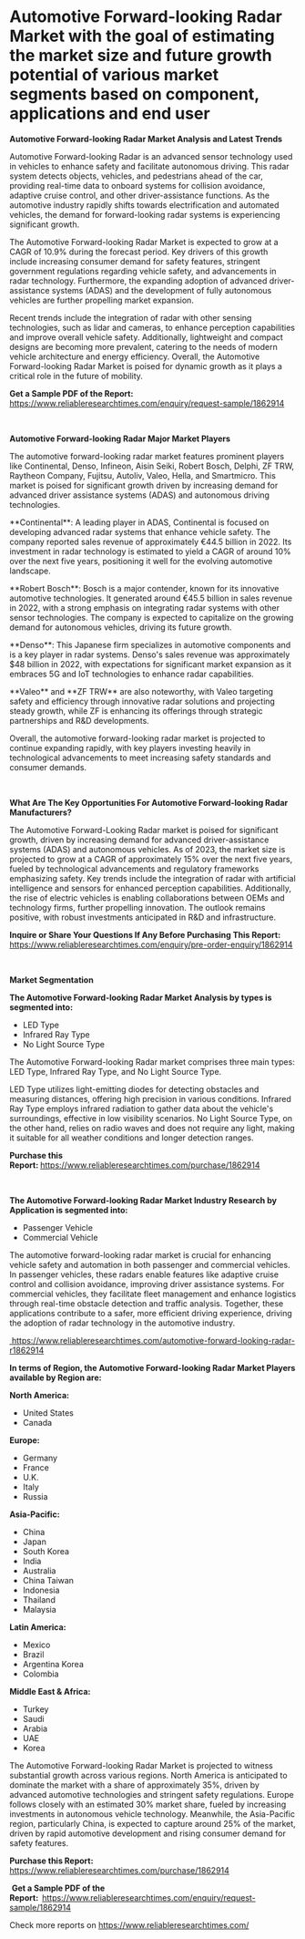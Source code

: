 <p><h1>Automotive Forward-looking Radar Market with the goal of estimating the market size and future growth potential of various market segments based on component, applications and end user</h1></p><p><strong>Automotive Forward-looking Radar Market Analysis and Latest Trends</strong></p>
<p><p>Automotive Forward-looking Radar is an advanced sensor technology used in vehicles to enhance safety and facilitate autonomous driving. This radar system detects objects, vehicles, and pedestrians ahead of the car, providing real-time data to onboard systems for collision avoidance, adaptive cruise control, and other driver-assistance functions. As the automotive industry rapidly shifts towards electrification and automated vehicles, the demand for forward-looking radar systems is experiencing significant growth.</p><p>The Automotive Forward-looking Radar Market is expected to grow at a CAGR of 10.9% during the forecast period. Key drivers of this growth include increasing consumer demand for safety features, stringent government regulations regarding vehicle safety, and advancements in radar technology. Furthermore, the expanding adoption of advanced driver-assistance systems (ADAS) and the development of fully autonomous vehicles are further propelling market expansion. </p><p>Recent trends include the integration of radar with other sensing technologies, such as lidar and cameras, to enhance perception capabilities and improve overall vehicle safety. Additionally, lightweight and compact designs are becoming more prevalent, catering to the needs of modern vehicle architecture and energy efficiency. Overall, the Automotive Forward-looking Radar Market is poised for dynamic growth as it plays a critical role in the future of mobility.</p></p>
<p><strong>Get a Sample PDF of the Report:&nbsp;</strong> <a href="https://www.reliableresearchtimes.com/enquiry/request-sample/1862914?utm_campaign=3108&utm_medium=2&utm_source=Github&utm_content=ia&utm_term=31032025&utm_id=automotive-forward-looking-radar">https://www.reliableresearchtimes.com/enquiry/request-sample/1862914</a></p>
<p>&nbsp;</p>
<p><strong>Automotive Forward-looking Radar Major Market Players</strong></p>
<p><p>The automotive forward-looking radar market features prominent players like Continental, Denso, Infineon, Aisin Seiki, Robert Bosch, Delphi, ZF TRW, Raytheon Company, Fujitsu, Autoliv, Valeo, Hella, and Smartmicro. This market is poised for significant growth driven by increasing demand for advanced driver assistance systems (ADAS) and autonomous driving technologies.</p><p>**Continental**: A leading player in ADAS, Continental is focused on developing advanced radar systems that enhance vehicle safety. The company reported sales revenue of approximately €44.5 billion in 2022. Its investment in radar technology is estimated to yield a CAGR of around 10% over the next five years, positioning it well for the evolving automotive landscape.</p><p>**Robert Bosch**: Bosch is a major contender, known for its innovative automotive technologies. It generated around €45.5 billion in sales revenue in 2022, with a strong emphasis on integrating radar systems with other sensor technologies. The company is expected to capitalize on the growing demand for autonomous vehicles, driving its future growth.</p><p>**Denso**: This Japanese firm specializes in automotive components and is a key player in radar systems. Denso's sales revenue was approximately $48 billion in 2022, with expectations for significant market expansion as it embraces 5G and IoT technologies to enhance radar capabilities. </p><p>**Valeo** and **ZF TRW** are also noteworthy, with Valeo targeting safety and efficiency through innovative radar solutions and projecting steady growth, while ZF is enhancing its offerings through strategic partnerships and R&D developments.</p><p>Overall, the automotive forward-looking radar market is projected to continue expanding rapidly, with key players investing heavily in technological advancements to meet increasing safety standards and consumer demands.</p></p>
<p>&nbsp;</p>
<p><strong>What Are The Key Opportunities For Automotive Forward-looking Radar Manufacturers?</strong></p>
<p><p>The Automotive Forward-Looking Radar market is poised for significant growth, driven by increasing demand for advanced driver-assistance systems (ADAS) and autonomous vehicles. As of 2023, the market size is projected to grow at a CAGR of approximately 15% over the next five years, fueled by technological advancements and regulatory frameworks emphasizing safety. Key trends include the integration of radar with artificial intelligence and sensors for enhanced perception capabilities. Additionally, the rise of electric vehicles is enabling collaborations between OEMs and technology firms, further propelling innovation. The outlook remains positive, with robust investments anticipated in R&D and infrastructure.</p></p>
<p><strong>Inquire or Share Your Questions If Any Before Purchasing This Report:</strong> <a href="https://www.reliableresearchtimes.com/enquiry/pre-order-enquiry/1862914?utm_campaign=3108&utm_medium=2&utm_source=Github&utm_content=ia&utm_term=31032025&utm_id=automotive-forward-looking-radar">https://www.reliableresearchtimes.com/enquiry/pre-order-enquiry/1862914</a></p>
<p>&nbsp;</p>
<p><strong>Market Segmentation</strong></p>
<p><strong>The Automotive Forward-looking Radar Market Analysis by types is segmented into:</strong></p>
<p><ul><li>LED Type</li><li>Infrared Ray Type</li><li>No Light Source Type</li></ul></p>
<p><p>The Automotive Forward-looking Radar market comprises three main types: LED Type, Infrared Ray Type, and No Light Source Type. </p><p>LED Type utilizes light-emitting diodes for detecting obstacles and measuring distances, offering high precision in various conditions. Infrared Ray Type employs infrared radiation to gather data about the vehicle's surroundings, effective in low visibility scenarios. No Light Source Type, on the other hand, relies on radio waves and does not require any light, making it suitable for all weather conditions and longer detection ranges.</p></p>
<p><strong>Purchase this Report:&nbsp;</strong><a href="https://www.reliableresearchtimes.com/purchase/1862914?utm_campaign=3108&utm_medium=2&utm_source=Github&utm_content=ia&utm_term=31032025&utm_id=automotive-forward-looking-radar">https://www.reliableresearchtimes.com/purchase/1862914</a></p>
<p>&nbsp;</p>
<p><strong>The Automotive Forward-looking Radar Market Industry Research by Application is segmented into:</strong></p>
<p><ul><li>Passenger Vehicle</li><li>Commercial Vehicle</li></ul></p>
<p><p>The automotive forward-looking radar market is crucial for enhancing vehicle safety and automation in both passenger and commercial vehicles. In passenger vehicles, these radars enable features like adaptive cruise control and collision avoidance, improving driver assistance systems. For commercial vehicles, they facilitate fleet management and enhance logistics through real-time obstacle detection and traffic analysis. Together, these applications contribute to a safer, more efficient driving experience, driving the adoption of radar technology in the automotive industry.</p></p>
<p><a href="https://www.reliableresearchtimes.com/automotive-forward-looking-radar-r1862914?utm_campaign=3108&utm_medium=2&utm_source=Github&utm_content=ia&utm_term=31032025&utm_id=automotive-forward-looking-radar">&nbsp;https://www.reliableresearchtimes.com/automotive-forward-looking-radar-r1862914</a></p>
<p><strong>In terms of Region, the Automotive Forward-looking Radar Market Players available by Region are:</strong></p>
<p>
    <p> <strong> North America: </strong>
        <ul>
            <li>United States</li>
            <li>Canada</li>
        </ul>
        </p> 
    <p> <strong> Europe: </strong>
        <ul>
            <li>Germany</li>
            <li>France</li>
            <li>U.K.</li>
            <li>Italy</li>
            <li>Russia</li>
        </ul>
        </p> 
    <p> <strong> Asia-Pacific: </strong>
        <ul>
            <li>China</li>
            <li>Japan</li>
            <li>South Korea</li>
            <li>India</li>
            <li>Australia</li>
            <li>China Taiwan</li>
            <li>Indonesia</li>
            <li>Thailand</li>
            <li>Malaysia</li>
        </ul>
        </p> 
    <p> <strong> Latin America: </strong>
        <ul>
            <li>Mexico</li>
            <li>Brazil</li>
            <li>Argentina Korea</li>
            <li>Colombia</li>
        </ul>
        </p> 
    <p> <strong> Middle East & Africa: </strong>
        <ul>
            <li>Turkey</li>
            <li>Saudi</li>
            <li>Arabia</li>
            <li>UAE</li>
            <li>Korea</li>
        </ul>
    </p>
    </p>
<p><p>The Automotive Forward-looking Radar Market is projected to witness substantial growth across various regions. North America is anticipated to dominate the market with a share of approximately 35%, driven by advanced automotive technologies and stringent safety regulations. Europe follows closely with an estimated 30% market share, fueled by increasing investments in autonomous vehicle technology. Meanwhile, the Asia-Pacific region, particularly China, is expected to capture around 25% of the market, driven by rapid automotive development and rising consumer demand for safety features.</p></p>
<p><strong>Purchase this Report: </strong><a href="https://www.reliableresearchtimes.com/purchase/1862914?utm_campaign=3108&utm_medium=2&utm_source=Github&utm_content=ia&utm_term=31032025&utm_id=automotive-forward-looking-radar">https://www.reliableresearchtimes.com/purchase/1862914</a></p>
<p>&nbsp;<strong>Get a Sample PDF of the Report:&nbsp;&nbsp;</strong><a href="https://www.reliableresearchtimes.com/enquiry/request-sample/1862914?utm_campaign=3108&utm_medium=2&utm_source=Github&utm_content=ia&utm_term=31032025&utm_id=automotive-forward-looking-radar">https://www.reliableresearchtimes.com/enquiry/request-sample/1862914</a></p>
<p><strong></strong></p>
<p>Check more reports on <a href="https://www.reliableresearchtimes.com/?utm_campaign=3108&utm_medium=2&utm_source=Github&utm_content=ia&utm_term=31032025&utm_id=automotive-forward-looking-radar">https://www.reliableresearchtimes.com/</a></p>
